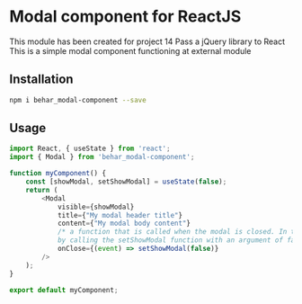 # Modal component for ReactJS

This module has been created for project 14 Pass a jQuery library to React
This is a simple modal component functioning at external module

## Installation

```sh
npm i behar_modal-component --save
```

## Usage

```js
import React, { useState } from 'react';
import { Modal } from 'behar_modal-component';

function myComponent() {
    const [showModal, setShowModal] = useState(false);
    return (
        <Modal
            visible={showModal}
            title={"My modal header title"}
            content={"My modal body content"}
            /* a function that is called when the modal is closed. In this case, the onClose function updates the value of showModal to false
            by calling the setShowModal function with an argument of false.*/
            onClose={(event) => setShowModal(false)}
        />
    );
}

export default myComponent;
```

